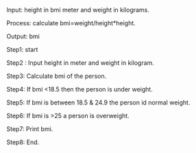 Input: height in bmi meter and weight in kilograms.

Process: calculate bmi=weight/height*height.

Output: bmi

Step1: start

Step2 : Input height in meter and weight in kilogram.

Step3:  Calculate bmi of the person.

Step4: If bmi <18.5 then the person is under weight.

Step5: If bmi is between 18.5 & 24.9 the person id normal weight.

Step6: If bmi is >25 a person is overweight.

Step7: Print bmi.

Step8: End.

